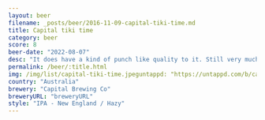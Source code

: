 ```yaml
---
layout: beer
filename: _posts/beer/2016-11-09-capital-tiki-time.md
title: Capital tiki time
category: beer
score: 8
beer-date: "2022-08-07"
desc: "It does have a kind of punch like quality to it. Still very much a beer though"
permalink: /beer/:title.html
img: /img/list/capital-tiki-time.jpeguntappd: "https://untappd.com/b/capital-brewing-co-tiki-time/4506328"
country: "Australia"
brewery: "Capital Brewing Co"
breweryURL: "breweryURL"
style: "IPA - New England / Hazy"
---
```

